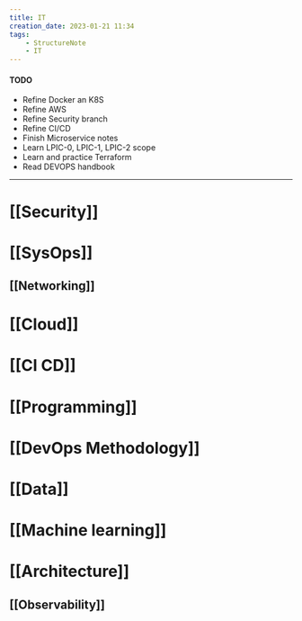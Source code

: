 ```yaml
---
title: IT
creation_date: 2023-01-21 11:34
tags:
	- StructureNote
	- IT
---
```

#### TODO
- Refine Docker an K8S
- Refine AWS
- Refine Security branch
- Refine CI/CD
- Finish Microservice notes
- Learn LPIC-0, LPIC-1, LPIC-2 scope
- Learn and practice Terraform
- Read DEVOPS handbook
---
# [[Security]] 
# [[SysOps]]
## [[Networking]]
# [[Cloud]]
# [[CI CD]]
# [[Programming]]
# [[DevOps Methodology]]
# [[Data]]
# [[Machine learning]]
# [[Architecture]]
## [[Observability]]